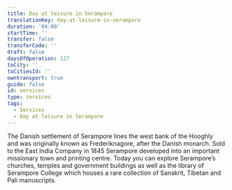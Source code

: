 ```yaml
---
title: Day at leisure in Serampore
translationKey: day-at-leisure-in-serampore
duration: '04:00'
startTime: ''
transfer: false
transferCode: ''
draft: false
daysOfOperation: 127
toCity: ''
toCitiesId: ''
owntransport: true
guide: false
id: services
type: services
tags:
  - Services
  - Day at leisure in Serampore
---
```

The Danish settlement of Serampore lines the west bank of the Hooghly and was originally known as Frederiknagore, after the Danish monarch. Sold to the East India Company in 1845 Serampore developed into an important missionary town and printing centre. Today you can explore Serampore’s churches, temples and government buildings as well as the library of Serampore College which houses a rare collection of Sanskrit, Tibetan and Pali manuscripts.